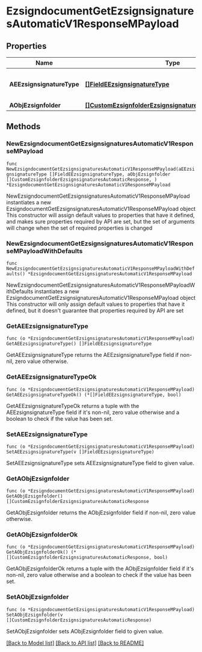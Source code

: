# EzsigndocumentGetEzsignsignaturesAutomaticV1ResponseMPayload

## Properties

Name | Type | Description | Notes
------------ | ------------- | ------------- | -------------
**AEEzsignsignatureType** | [**[]FieldEEzsignsignatureType**](FieldEEzsignsignatureType.md) | All eEzsignsignatureType contained in the response | 
**AObjEzsignfolder** | [**[]CustomEzsignfolderEzsignsignaturesAutomaticResponse**](CustomEzsignfolderEzsignsignaturesAutomaticResponse.md) |  | 

## Methods

### NewEzsigndocumentGetEzsignsignaturesAutomaticV1ResponseMPayload

`func NewEzsigndocumentGetEzsignsignaturesAutomaticV1ResponseMPayload(aEEzsignsignatureType []FieldEEzsignsignatureType, aObjEzsignfolder []CustomEzsignfolderEzsignsignaturesAutomaticResponse, ) *EzsigndocumentGetEzsignsignaturesAutomaticV1ResponseMPayload`

NewEzsigndocumentGetEzsignsignaturesAutomaticV1ResponseMPayload instantiates a new EzsigndocumentGetEzsignsignaturesAutomaticV1ResponseMPayload object
This constructor will assign default values to properties that have it defined,
and makes sure properties required by API are set, but the set of arguments
will change when the set of required properties is changed

### NewEzsigndocumentGetEzsignsignaturesAutomaticV1ResponseMPayloadWithDefaults

`func NewEzsigndocumentGetEzsignsignaturesAutomaticV1ResponseMPayloadWithDefaults() *EzsigndocumentGetEzsignsignaturesAutomaticV1ResponseMPayload`

NewEzsigndocumentGetEzsignsignaturesAutomaticV1ResponseMPayloadWithDefaults instantiates a new EzsigndocumentGetEzsignsignaturesAutomaticV1ResponseMPayload object
This constructor will only assign default values to properties that have it defined,
but it doesn't guarantee that properties required by API are set

### GetAEEzsignsignatureType

`func (o *EzsigndocumentGetEzsignsignaturesAutomaticV1ResponseMPayload) GetAEEzsignsignatureType() []FieldEEzsignsignatureType`

GetAEEzsignsignatureType returns the AEEzsignsignatureType field if non-nil, zero value otherwise.

### GetAEEzsignsignatureTypeOk

`func (o *EzsigndocumentGetEzsignsignaturesAutomaticV1ResponseMPayload) GetAEEzsignsignatureTypeOk() (*[]FieldEEzsignsignatureType, bool)`

GetAEEzsignsignatureTypeOk returns a tuple with the AEEzsignsignatureType field if it's non-nil, zero value otherwise
and a boolean to check if the value has been set.

### SetAEEzsignsignatureType

`func (o *EzsigndocumentGetEzsignsignaturesAutomaticV1ResponseMPayload) SetAEEzsignsignatureType(v []FieldEEzsignsignatureType)`

SetAEEzsignsignatureType sets AEEzsignsignatureType field to given value.


### GetAObjEzsignfolder

`func (o *EzsigndocumentGetEzsignsignaturesAutomaticV1ResponseMPayload) GetAObjEzsignfolder() []CustomEzsignfolderEzsignsignaturesAutomaticResponse`

GetAObjEzsignfolder returns the AObjEzsignfolder field if non-nil, zero value otherwise.

### GetAObjEzsignfolderOk

`func (o *EzsigndocumentGetEzsignsignaturesAutomaticV1ResponseMPayload) GetAObjEzsignfolderOk() (*[]CustomEzsignfolderEzsignsignaturesAutomaticResponse, bool)`

GetAObjEzsignfolderOk returns a tuple with the AObjEzsignfolder field if it's non-nil, zero value otherwise
and a boolean to check if the value has been set.

### SetAObjEzsignfolder

`func (o *EzsigndocumentGetEzsignsignaturesAutomaticV1ResponseMPayload) SetAObjEzsignfolder(v []CustomEzsignfolderEzsignsignaturesAutomaticResponse)`

SetAObjEzsignfolder sets AObjEzsignfolder field to given value.



[[Back to Model list]](../README.md#documentation-for-models) [[Back to API list]](../README.md#documentation-for-api-endpoints) [[Back to README]](../README.md)


